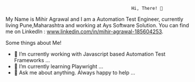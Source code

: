                                                     Hi, There! 👋


My Name is Mihir Agrawal and I am a Automation Test Engineer, currently living Pune,Maharashtra and working at Ays Software Solution. You can find me on LinkedIn : www.linkedin.com/in/mihir-agrawal-185604253.   

Some things about Me! 

- 🔭 I’m currently working with Javascript based Automation Test Frameworks ...
- 🌱 I’m currently learning Playwright ...
- 💬 Ask me about anything. Always happy to help ...


